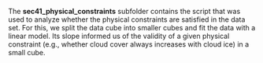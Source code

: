 The **sec41_physical_constraints** subfolder contains the script that was used to analyze whether the physical constraints are satisfied in the data set. For this, we split the data cube into smaller cubes and fit the data with a linear model. Its slope informed us of the validity of a given physical constraint (e.g., whether cloud cover always increases with cloud ice) in a small cube.
